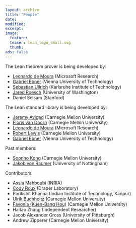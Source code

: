 ```yaml
---
layout: archive
title: "People"
date:
modified:
excerpt:
image:
  feature:
  teaser: lean_logo_small.svg
  thumb:
ads: false
---
```


The Lean theorem prover is being developed by:

- [Leonardo de Moura](http://leodemoura.github.io) (Microsoft Research)
- [Gabriel Ebner](https://gebner.org/) (Vienna University of Technology)
- [Sebastian Ullrich](https://kha.github.io/) (Karlsruhe Institute of Technology)
- [Jared Roesch](http://jroesch.github.io/) (University of Washington)
- Daniel Selsam (Stanford)

The Lean standard library is being developed by:

- [Jeremy Avigad](http://www.andrew.cmu.edu/user/avigad) (Carnegie Mellon University)
- [Floris van Doorn](http://www.contrib.andrew.cmu.edu/~fpv/) (Carnegie Mellon University)
- [Leonardo de Moura](http://research.microsoft.com/en-us/um/people/leonardo) (Microsoft Research)
- [Robert Lewis](https://www.andrew.cmu.edu/user/rlewis1/) (Carnegie Mellon University)
- [Gabriel Ebner](https://gebner.org/) (Vienna University of Technology)

Past members:

- [Soonho Kong](http://www.cs.cmu.edu/~soonhok) (Carnegie Mellon University)
- [Jakob von Raumer](http://von-raumer.de/) (University of Nottingham)

Contributors:

- [Assia Mahboubi](http://specfun.inria.fr/mahboubi/) (INRIA)
- [Cody Roux](http://www.andrew.cmu.edu/user/croux/) (Draper Laboratory)
- Parikshit Khanna (Indian Institute of Technology, Kanpur)
- [Ulrik Buchholtz](http://www.andrew.cmu.edu/user/ulrikb/) (Carnegie Mellon University)
- [Favonia (Kuen-Bang Hou)](http://www.cs.cmu.edu/~kuenbanh/) (Carnegie Mellon University)
- Haitao Zhang (Independent Researcher)
- Jacob Alexander Gross (University of Pittsburgh)
- Andrew Zipperer (Carnegie Mellon University)
